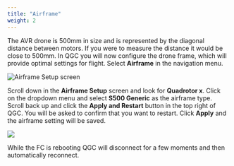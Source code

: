 ```yaml
---
title: "Airframe"
weight: 2
---
```


The AVR drone is 500mm in size and is represented by the diagonal
distance between motors. If you were to measure the distance it would be
close to 500mm. In QGC you will now configure the drone frame, which will
provide optimal settings for flight. Select **Airframe** in the navigation menu.

![Airframe Setup screen](qgc_airframe.png)

Scroll down in the **Airframe Setup** screen and look for **Quadrotor x**.
Click on the dropdown menu and select **S500 Generic** as the airframe type.
Scroll back up and click the **Apply and Restart** button in the top right of QGC.
You will be asked to confirm that you want to restart.
Click **Apply** and the airframe setting will be saved.

![](qgc_airframe_apply.png)

While the FC is rebooting QGC will disconnect for a few
moments and then automatically reconnect.
